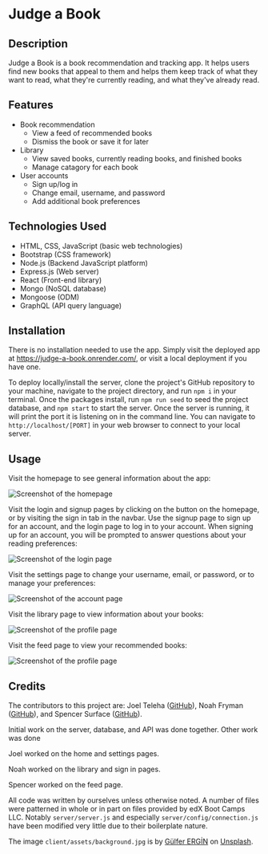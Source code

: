 # Judge a Book

## Description

Judge a Book is a book recommendation and tracking app. It helps users find new books that appeal to them and helps them keep track of what they want to read, what they're currently reading, and what they've already read.

## Features

* Book recommendation
    * View a feed of recommended books
    * Dismiss the book or save it for later
* Library
    * View saved books, currently reading books, and finished books
    * Manage catagory for each book
* User accounts
    * Sign up/log in
    * Change email, username, and password
    * Add additional book preferences

## Technologies Used

* HTML, CSS, JavaScript (basic web technologies)
* Bootstrap (CSS framework)
* Node.js (Backend JavaScript platform)
* Express.js (Web server)
* React (Front-end library)
* Mongo (NoSQL database)
* Mongoose (ODM)
* GraphQL (API query language)

## Installation

There is no installation needed to use the app. Simply visit the deployed app at https://judge-a-book.onrender.com/, or visit a local deployment if you have one.

To deploy locally/install the server, clone the project's GitHub repository to your machine, navigate to the project directory, and run `npm i` in your terminal. Once the packages install, run `npm run seed` to seed the project database, and `npm start` to start the server. Once the server is running, it will print the port it is listening on in the command line. You can navigate to `http://localhost/[PORT]` in your web browser to connect to your local server.

## Usage

Visit the homepage to see general information about the app:

![Screenshot of the homepage](screenshots/screenshot.png)

Visit the login and signup pages by clicking on the button on the homepage, or by visiting the sign in tab in the navbar. Use the signup page to sign up for an account, and the login page to log in to your account. When signing up for an account, you will be prompted to answer questions about your reading preferences:

![Screenshot of the login page](screenshots/signup-screenshot.png)

Visit the settings page to change your username, email, or password, or to manage your preferences:

![Screenshot of the account page](screenshots/settings-screenshot.png)

Visit the library page to view information about your books:

![Screenshot of the profile page](screenshots/library-screenshot.png)

Visit the feed page to view your recommended books:

![Screenshot of the profile page](screenshots/feed-screenshot.png)

## Credits

The contributors to this project are: Joel Teleha ([GitHub](https://github.com/jteleha)), Noah Fryman ([GitHub](https://github.com/noah-10)), and Spencer Surface ([GitHub](https://github.com/SpencerSurface)).

Initial work on the server, database, and API was done together. Other work was done 

Joel worked on the home and settings pages.

Noah worked on the library and sign in pages.

Spencer worked on the feed page.

All code was written by ourselves unless otherwise noted. A number of files were patterned in whole or in part on files provided by edX Boot Camps LLC. Notably `server/server.js` and especially `server/config/connection.js` have been modified very little due to their boilerplate nature.

The image `client/assets/background.jpg` is by [Gülfer ERGİN](https://unsplash.com/@gulfergin_01) on [Unsplash](https://unsplash.com/photos/white-and-brown-book-on-brown-woven-surface-LUGuCtvlk1Q).
